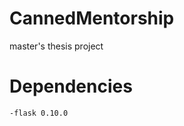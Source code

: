 CannedMentorship
================

master's thesis project

Dependencies
============
    -flask 0.10.0
